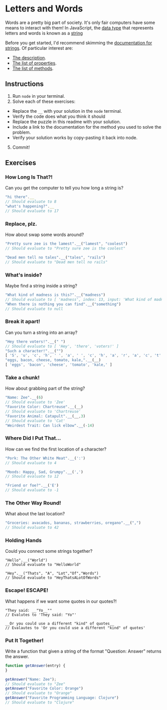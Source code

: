 # Letters and Words
Words are a pretty big part of society. It's only fair computers have some means
to interact with them! In JavaScript, the [data
type](http://glossary.codeunion.io/data-types) that represents letters and words
is known as a [string](http://glossary.codeunion.io/string-data-type)


Before you get started, I'd recommend skimming the [documentation for 
strings](https://developer.mozilla.org/en-US/docs/Web/JavaScript/Reference/Global_Objects/String#Description).
Of particular interest are:
 * [The description](https://developer.mozilla.org/en-US/docs/Web/JavaScript/Reference/Global_Objects/String#Description).
 * [The list of
   properties](https://developer.mozilla.org/en-US/docs/Web/JavaScript/Reference/Global_Objects/String#Properties_2).
 * [The list of
   methods](https://developer.mozilla.org/en-US/docs/Web/JavaScript/Reference/Global_Objects/String#Methods_2).

## Instructions

1. Run `node` in your terminal.
2. Solve each of these exercises:
  * Replace the `__` with your solution in the `node` terminal.
  * Verify the code does what you think it should
  * Replace the puzzle in this readme with your solution.
  * Include a link to the documentation for the method you used to solve the
    problem.
  * Verify your solution works by copy-pasting it back into node.
5. Commit!


## Exercises
### How Long Is That?!

Can you get the computer to tell you how long a string is?

```javascript
"hi there".__
// Should evaluate to 8
"what's happening?".__
// Should evaluate to 17
```

### Replace, plz.
How about swap some words around?

```javascript
"Pretty sure zee is the lamest".__("lamest", "coolest")
// Should evaluate to "Pretty sure zee is the coolest"

"Dead men tell no tales".__("tales", "rails")
// Should evaluate to "Dead men tell no rails"
```

### What's inside?
Maybe find a string inside a string?

```javascript
"What kind of madness is this?".__("madness")
// Should evaluate to [ 'madness', index: 13, input: 'What kind of madness is this?' ]
"When there is nothing you can find".__("something")
// Should evaluate to null
```

### Break it apart!
Can you turn a string into an array?

```javascript
"Hey there voters!".__(" ")
// Should evaluate to [ 'Hey', 'there', 'voters!' ]
"Such a character!".__("")
[ 'S', 'u', 'c', 'h', ' ', 'a', ' ', 'c', 'h', 'a', 'r', 'a', 'c', 't', 'e', 'r', '!' ]
"eggs, bacon, cheese, tomato, kale,".__(__)
[ 'eggs', 'bacon', 'cheese', 'tomato', 'kale,' ]
```

### Take a chunk!
How about grabbing part of the string?

```javascript
"Name: Zee".__(6)
// Should evaluate to 'Zee'
"Favorite Color: Chartreuse".__(__)
// Should evaluate to 'Chartreuse'
"Favorite Animal: Catapult".__(__,3)
// Should evaluate to 'Cat'
"Weirdest Trait: Can lick elbow".__(-14)
```

### Where Did I Put That...
How can we find the first location of a character?

```javascript
"Pork: The Other White Meat".__(':')
// Should evaluate to 4

"Moods: Happy, Sad, Grumpy".__(',')
// Should evaluate to 12

"Friend or foe?".__('E')
// Should evaluate to -1
```

### The Other Way Round!

What about the last location?

```javascript
"Groceries: avacados, bananas, strawberries, oregano".__(",")
// Should evaluate to 42
```

### Holding Hands

Could you connect some strings together?

```
"Hello".__("World")
// Should evaluate to "HelloWorld"

"Hey".__("Thats", "A", "Lot","Of","Words")
// Should evaluate to "HeyThatsALotOfWords"
```

### Escape! ESCAPE!

What happens if we want some quotes in our quotes?!

```
"They said: __"Yo__""
// Evalutes to 'They said: "Yo"'

__Or you could use a different "kind" of quotes__
// Evalautes to 'Or you could use a different "kind" of quotes'
```

### Put It Together!

Write a function that given a string of the format "Question: Answer" returns
the answer.

```javascript
function getAnswer(entry) {
}

getAnswer("Name: Zee");
// Should evaluate to "Zee"
getAnswer("Favorite Color: Orange")
// Should evaluate to "Orange"
getAnswer("Favorite Programming Language: Clojure")
// Should evaluate to "Clojure"
```
